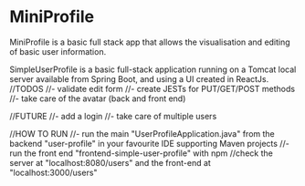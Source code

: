 # MiniProfile
MiniProfile is a basic full stack app that allows the visualisation and editing of basic user information.

SimpleUserProfile is a basic full-stack application running on a Tomcat local server available from Spring Boot, and using a UI created in ReactJs. 
//TODOS 
//- validate edit form 
//- create JESTs for PUT/GET/POST methods 
//- take care of the avatar (back and front end) 
 
//FUTURE 
//- add a login 
//- take care of multiple users 
 
//HOW TO RUN 
//- run the main "UserProfileApplication.java" from the backend "user-profile" in your favourite IDE supporting Maven projects 
//- run the front end "frontend-simple-user-profile" with npm 
//check the server at "localhost:8080/users" and the front-end at "localhost:3000/users"
